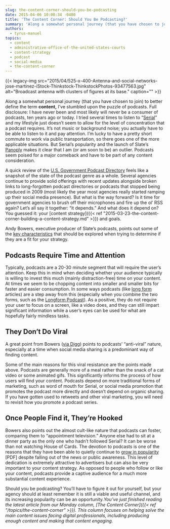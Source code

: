 ```yaml
---
slug: the-content-corner-should-you-be-podcasting
date: 2015-04-06 10:00:34 -0400
title: 'The Content Corner: Should You Be Podcasting?'
summary: 'Along a somewhat personal journey (that you have chosen to join) to better define the term content,  I’ve stumbled upon the puzzle of podcasts. Full disclosure: I have never been and most likely will never be a consumer of podcasts, ten years ago or today. I tried several times to listen to &ldquo;Serial&rdquo; and my'
authors:
  - tyrus-manuel
topics:
  - content
  - administrative-office-of-the-united-states-courts
  - content-strategy
  - podcast
  - social-media
  - the-content-corner
---
```


{{< legacy-img src="2015/04/525-x-400-Antenna-and-social-networks-jose-martinez-iStock-Thinkstock-ThinkstockPhotos-93477563.jpg" alt="Broadcast antenna with clusters of figures at its base." caption="" >}} 

Along a somewhat personal journey (that you have chosen to join) to better define the term **content,** I’ve stumbled upon the puzzle of podcasts. Full disclosure: I have never been and most likely will never be a consumer of podcasts, ten years ago or today. I tried several times to listen to “[Serial](http://serialpodcast.org/)” and my lifestyle just doesn’t seem to allow for the level of concentration that a podcast requires. It&#8217;s not music or background noise; you actually have to be able to listen to it and pay attention. I’m lucky to have a pretty short commute to work via public transportation, so there goes one of the more applicable situations. But Serial’s popularity and the launch of Slate’s [Panoply](http://mashable.com/2015/02/25/slate-podcast-network-panoply/) makes it clear that I am (or am soon to be) an outlier. Podcasts seem poised for a major comeback and have to be part of any content consideration.

A quick review of the [U.S. Government Podcast Directory](http://www.usa.gov/Topics/Reference-Shelf/Libraries/Podcasts.shtml) feels like a snapshot of the state of the podcast genre as a whole. Several agencies continue to provide solid offerings with recent updates alongside broken links to long-forgotten podcast directories or podcasts that stopped being produced in 2009 (most likely the year most agencies really started ramping up their social media presence). But what is the way forward? Is it time for government agencies to brush off their microphones and fire up the ol’ RSS again? Let’s all say it together: “it depends.” And what does it depend on? You guessed it: your [content strategy]({{< ref "2015-03-23-the-content-corner-building-a-content-strategy.md" >}}) and goals.

Andy Bowers, executive producer of Slate’s podcasts, points out some of the [key characteristics](http://www.slate.com/articles/arts/ten_years_in_your_ears/2014/12/podcast_10th_anniversary_slate_s_executive_producer_andy_bowers_on_the_state.html) that should be explored when trying to determine if they are a fit for your strategy.

## Podcasts Require Time and Attention

Typically, podcasts are a 20-30 minute segment that will require the user’s attention. Keep this in mind when deciding whether your audience typically is willing to invest this much (mainly distraction-free) time on your content. At times we seem to be chopping content into smaller and smaller bits for faster and easier consumption. In some ways podcasts (like [long form](http://longform.org/) articles) are a step away from this (especially when you combine the two forms, such as the [Longform Podcast](http://longform.org/podcast)). As a positive, they do not require your user to focus on a screen, like a video does, and they can still impart significant information while a user’s eyes can be used for what are hopefully fairly mindless tasks.

## They Don’t Do Viral

A great point from Bowers ([via Digg](http://digg.com/originals/why-audio-never-goes-viral)) points to podcasts&#8217; &#8220;anti-viral&#8221; nature, especially at a time when social media sharing is a predominant way of finding content.

Some of the main reasons for this viral resistance are the points made above. Podcasts are generally more of a meal rather than the snack of a cat video or some animated gifs. This significantly informs the process of how users will find your content. Podcasts depend on more traditional forms of marketing, such as word of mouth for Serial, or social media promotion that promotes the podcast more directly and doesn&#8217;t depend on organic sharing. If you have gotten used to retweets and other viral marketing, you will need to revisit how you promote a podcast series.

## Once People Find it, They&#8217;re Hooked

Bowers also points out the almost cult-like nature that podcasts can foster, comparing them to &#8220;appointment television.&#8221; Anyone else had to sit at a dinner party as the only one who hadn&#8217;t followed Serial? It can be worse than not watching House of Cards. The devotion to podcasts is one of the reasons that they have been able to quietly continue to [grow in popularity](http://www.edisonresearch.com/wp-content/uploads/2014/03/The-Infinite-Dial-2014-from-Edison-Research-and-Triton-Digital.pdf#42) [PDF] despite falling out of the news or public awareness. This level of dedication is extremely attractive to advertisers but can also be very important to your content strategy. As opposed to people who follow or like your content, podcasts provide a captive audience for a much more substantial content experience.

Should you be podcasting? You’ll have to figure it out for yourself, but your agency should at least remember it is still a viable and useful channel, and its increasing popularity can be an opportunity._You’ve just finished reading the latest article from our Monday column, [The Content Corner]({{< ref "/topics/the-content-corner" >}}). This column focuses on helping solve the main content issues facing digital professionals, including producing enough content and making that content engaging._